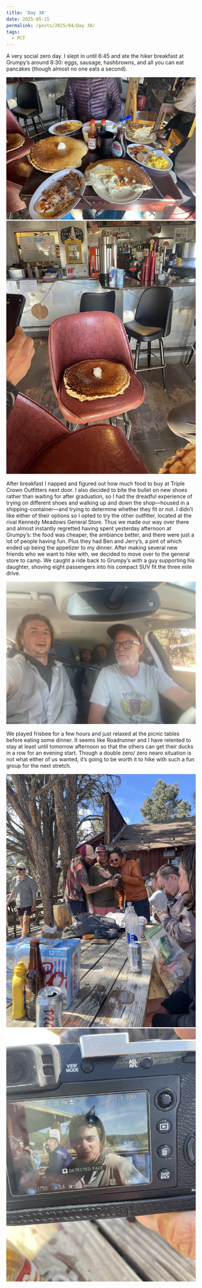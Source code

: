 ```yaml
---
title: 'Day 38'
date: 2025-05-15
permalink: /posts/2025/04/Day 38/
tags:
  - PCT
---
```


A very social zero day. I slept in until 6:45 and ate the hiker breakfast at Grumpy’s around 8:30: eggs, sausage, hashbrowns, and all you can eat pancakes (though almost no one eats a second).

![pancake](/images/IMG_5291.jpeg)
![pancake](/images/IMG_5292.jpeg)

After breakfast I napped and figured out how much food to buy at Triple Crown Outfitters next door. I also decided to bite the bullet on new shoes rather than waiting for after graduation, so I had the dreadful experience of trying on different shoes and walking up and down the shop—housed in a shipping-container—and trying to determine whether they fit or not. I didn’t like either of their options so I opted to try the other outfitter, located at the rival Kennedy Meadows General Store. Thus we made our way over there and almost instantly regretted having spent yesterday afternoon at Grumpy’s: the food was cheaper, the ambiance better, and there were just a lot of people having fun. Plus they had Ben and Jerry’s, a pint of which ended up being the appetizer to my dinner. After making several new friends who we want to hike with, we decided to move over to the general store to camp. We caught a ride back to Grumpy’s with a guy supporting his daughter, shoving eight passengers into his compact SUV fit the three mile drive. 

![shive](/images/IMG_5302.jpeg)

We played frisbee for a few hours and just relaxed at the picnic tables before eating some dinner. It seems like Roadrunner and I have relented to stay at least until tomorrow afternoon so that the others can get their ducks in a row for an evening start. Though a double zero/ zero nearo situation is not what either of us wanted, it’s going to be worth it to hike with such a fun group for the next stretch. 

![pancake](/images/IMG_5298.jpeg)
![pancake](/images/IMG_5299.jpeg)

